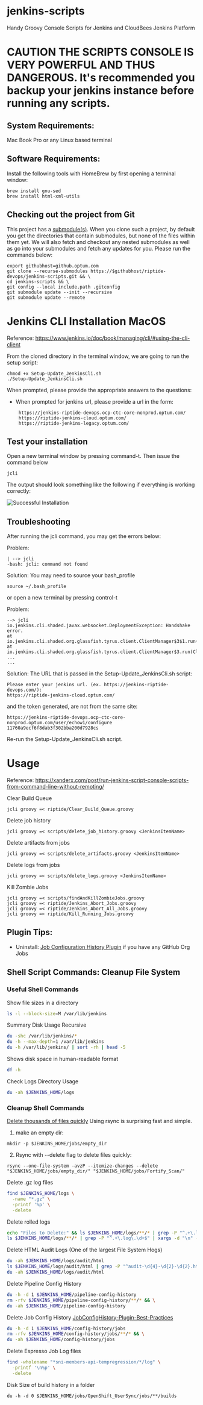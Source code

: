 # jenkins-scripts
Handy Groovy Console Scripts for Jenkins and CloudBees Jenkins Platform

# CAUTION THE SCRIPTS CONSOLE IS VERY POWERFUL AND THUS DANGEROUS. It's recommended you backup your jenkins instance before running any scripts.

## System Requirements:
Mac Book Pro or any Linux based terminal

## Software Requirements:
Install the following tools with HomeBrew by first opening a
terminal window:
```
brew install gnu-sed
brew install html-xml-utils
```

## Checking out the project from Git
This project has a [submodule(s)](https://git-scm.com/book/en/v2/Git-Tools-Submodules). 
When you clone such a project, by default you get the directories that contain submodules, 
but none of the files within them yet. We will also fetch and checkout any nested submodules
as well as go into your submodules and fetch any updates for you.
Please run the commands below:
```
export githubhost=github.optum.com
git clone --recurse-submodules https://$githubhost/riptide-devops/jenkins-scripts.git && \
cd jenkins-scripts && \
git config --local include.path .gitconfig
git submodule update --init --recursive
git submodule update --remote

```
# Jenkins CLI Installation MacOS
Reference: https://www.jenkins.io/doc/book/managing/cli/#using-the-cli-client

From the cloned directory in the terminal window, we are going to run
the setup script:
```
chmod +x Setup-Update_JenkinsCli.sh
./Setup-Update_JenkinsCli.sh

```
When prompted, please provide the appropriate answers to the questions:
 - When prompted for jenkins url, please provide a url in the form:
 
        https://jenkins-riptide-devops.ocp-ctc-core-nonprod.optum.com/
        https://riptide-jenkins-cloud.optum.com/
        https://riptide-jenkins-legacy.optum.com/

## Test your installation
Open a new terminal window by pressing command-t. Then issue
the command below

```
jcli
```

The output should look something like the following if everything is working correctly:

![Successful Installation](docs/images/2020-10-27_15-03-23.png)

## Troubleshooting
After running the jcli command, you may get the errors below:

Problem:
```
| --> jcli
-bash: jcli: command not found
```
Solution:
You may need to source your bash_profile
```
source ~/.bash_profile
```
or open a new terminal by pressing control-t

Problem:
```
--> jcli
io.jenkins.cli.shaded.javax.websocket.DeploymentException: Handshake error.
at io.jenkins.cli.shaded.org.glassfish.tyrus.client.ClientManager$3$1.run(ClientManager.java:674)
at io.jenkins.cli.shaded.org.glassfish.tyrus.client.ClientManager$3.run(ClientManager.java:712)
...
...
```

Solution:
The URL that is passed in the Setup-Update_JenkinsCli.sh script:
```
Please enter your jenkins url. (ex. https://jenkins-riptide-devops.com/):
https://riptide-jenkins-cloud.optum.com/
```
and the token generated, are not from the same site:
```
https://jenkins-riptide-devops.ocp-ctc-core-nonprod.optum.com/user/echow1/configure
11760a9ecf6f8dab3f302bba200d7928cs
```
Re-run the Setup-Update_JenkinsCli.sh script.


# Usage

Reference: https://xanderx.com/post/run-jenkins-script-console-scripts-from-command-line-without-remoting/

Clear Build Queue

```shell
jcli groovy =< riptide/Clear_Build_Queue.groovy
```

Delete job history

```
jcli groovy =< scripts/delete_job_history.groovy <JenkinsItemName>
```

Delete artifacts from jobs

```
jcli groovy =< scripts/delete_artifacts.groovy <JenkinsItemName>
```

Delete logs from jobs
```
jcli groovy =< scripts/delete_logs.groovy <JenkinsItemName>
```

Kill Zombie Jobs

```
jcli groovy =< scripts/findAndKillZombieJobs.groovy
jcli groovy =< riptide/Jenkins_Abort_Jobs.groovy
jcli groovy =< riptide/Jenkins_Abort_All_Jobs.groovy
jcli groovy =< riptide/Kill_Running_Jobs.groovy
```

## Plugin Tips:

- Uninstall: [Job Configuration History Plugin](https://plugins.jenkins.io/jobConfigHistory) if you have any GitHub Org
  Jobs

## Shell Script Commands: Cleanup File System

### Useful Shell Commands

Show file sizes in a directory

```bash
ls -l --block-size=M /var/lib/jenkins
```

Summary Disk Usage Recursive

```bash
du -shc /var/lib/jenkins/*
du -h --max-depth=1 /var/lib/jenkins
du -h /var/lib/jenkins/ | sort -rh | head -5
```

Shows disk space in human-readable format

```bash
df -h
```

Check Logs Directory Usage

```bash
du -ah $JENKINS_HOME/logs
```

### Cleanup Shell Commands

[Delete thousands of files quickly](https://unix.stackexchange.com/a/79656/421923)
Using rsync is surprising fast and simple.

1. make an empty dir:

```shell
mkdir -p $JENKINS_HOME/jobs/empty_dir
```

2. Rsync with --delete flag to delete files quickly:

```shell
rsync --one-file-system -avzP --itemize-changes --delete "$JENKINS_HOME/jobs/empty_dir/" "$JENKINS_HOME/jobs/Fortify_Scan/"
```

Delete .gz log files

```bash
find $JENKINS_HOME/logs \
  -name "*.gz" \
  -printf '%p' \
  -delete
```

Delete rolled logs

```bash
echo "Files to Delete:" && ls $JENKINS_HOME/logs/**/* | grep -P "^.+\.log\.\d+$"
ls $JENKINS_HOME/logs/**/* | grep -P "^.+\.log\.\d+$" | xargs -d "\n" -I {} rm -v {}
```

Delete HTML Audit Logs (One of the largest File System Hogs)

```bash
du -ah $JENKINS_HOME/logs/audit/html
ls $JENKINS_HOME/logs/audit/html | grep -P "^audit-\d{4}-\d{2}-\d{2}.html$" | xargs -d "\n" -I {} rm -v {}
du -ah $JENKINS_HOME/logs/audit/html
```

Delete Pipeline Config History

```bash
du -h -d 1 $JENKINS_HOME/pipeline-config-history
rm -rfv $JENKINS_HOME/pipeline-config-history/**/* && \
du -ah $JENKINS_HOME/pipeline-config-history
```

Delete Job Config History
[JobConfigHistory-Plugin-Best-Practices](https://support.cloudbees.com/hc/en-us/articles/115000305271-JobConfigHistory-Plugin-Best-Practices)

```bash
du -h -d 1 $JENKINS_HOME/config-history/jobs
rm -rfv $JENKINS_HOME/config-history/jobs/**/* && \
du -ah $JENKINS_HOME/config-history/jobs
```

Delete Espresso Job Log files

```bash
find -wholename "*sni-members-api-tempregression/*/log" \
  -printf '\n%p' \
  -delete
```

Disk Size of build history in a folder

```shell
du -h -d 0 $JENKINS_HOME/jobs/OpenShift_UserSync/jobs/**/builds
```
